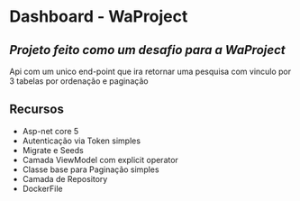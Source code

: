 # Dashboard - WaProject
## _Projeto feito como um desafio para a WaProject_

Api com um unico end-point que ira retornar uma pesquisa com vinculo por 3 tabelas por ordenação e paginação

## Recursos

- Asp-net core 5 
- Autenticação via Token simples
- Migrate e Seeds
- Camada ViewModel com explicit operator
- Classe base para Paginação simples
- Camada de Repository
- DockerFile
